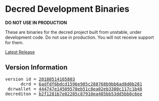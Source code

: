 
# Decred Development Binaries

**DO NOT USE IN PRODUCTION**

These are binaries for the decred project built from unstable, under development
code. Do not use in production. You will not receive support for them.

[Latest Release](https://github.com/matheusd/decred-weekly-builds/releases/latest)

## Version Information

<pre>
version id = <a href="https://github.com/matheusd/decred-weekly-builds/releases/tag/v20180514165803">20180514165803</a>
      dcrd = <a href="https://github.com/decred/dcrd/commits/6adfdf6bdcd1596e985c288768b9bb6ad8d0b281">6adfdf6bdcd1596e985c288768b9bb6ad8d0b281</a>
 dcrwallet = <a href="https://github.com/decred/dcrwallet/commits/444747e14509570eb51c8ea02eb3380c117c1b48">444747e14509570eb51c8ea02eb3380c117c1b48</a>
decrediton = <a href="https://github.com/decred/decrediton/commits/b2f1281b7e02205c87910ea485bb53dd5bb0c6ee">b2f1281b7e02205c87910ea485bb53dd5bb0c6ee</a>
</pre>

